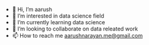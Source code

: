 - 👋 Hi, I’m aarush
- 👀 I’m interested in data science field
- 🌱 I’m currently learning data science
- 💞️ I’m looking to collaborate on data releated work 
- 📫 How to reach me aarushnarayan.me@gmail.com

<!---
iamaarush/iamaarush is a ✨ special ✨ repository because its `README.md` (this file) appears on your GitHub profile.
You can click the Preview link to take a look at your changes.
--->
